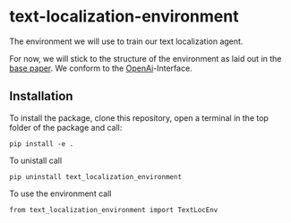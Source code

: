 # text-localization-environment
The environment we will use to train our text localization agent.

For now, we will stick to the structure of the environment as laid out in the 
[base paper](http://slazebni.cs.illinois.edu/publications/iccv15_active.pdf). We conform to the 
[OpenAi](https://github.com/openai/gym)-Interface.

## Installation

To install the package, clone this repository, open a terminal in the top folder of the package and call:
```
pip install -e .
```

To unistall call 

```
pip uninstall text_localization_environment
```

To use the environment call

```
from text_localization_environment import TextLocEnv
```